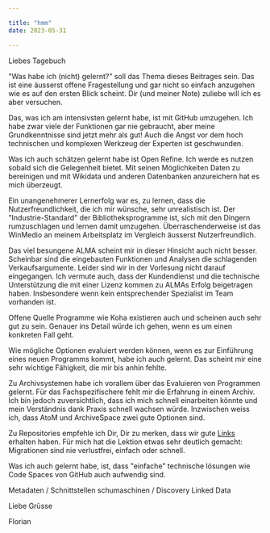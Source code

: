 ```yaml
---

title: "hmm"
date: 2023-05-31

---
```


Liebes Tagebuch

"Was habe ich (nicht) gelernt?" soll das Thema dieses Beitrages sein.
Das ist eine äusserst offene Fragestellung und gar nicht so einfach anzugehen wie es auf den ersten Blick scheint.
Dir (und meiner Note) zuliebe will ich es aber versuchen.

Das, was ich am intensivsten gelernt habe, ist mit GitHub umzugehen.
Ich habe zwar viele der Funktionen gar nie gebraucht, aber meine Grundkenntnisse sind jetzt mehr als gut!
Auch die Angst vor dem hoch technischen und komplexen Werkzeug der Experten ist geschwunden.

Was ich auch schätzen gelernt habe ist Open Refine.
Ich werde es nutzen sobald sich die Gelegenheit bietet.
Mit seinen Möglichkeiten Daten zu bereinigen und mit Wikidata und anderen Datenbanken anzureichern hat es mich überzeugt.

Ein unangenehmerer Lernerfolg war es, zu lernen, dass die Nutzerfreundlichkeit, die ich mir wünsche, sehr unrealistisch ist.
Der "Industrie-Standard" der Bibliotheksprogramme ist, sich mit den Dingern rumzuschlagen und lernen damit umzugehen.
Überraschenderweise ist das WinMedio an meinem Arbeitsplatz im Vergleich äusserst Nutzerfreundlich.

Das viel besungene ALMA scheint mir in dieser Hinsicht auch nicht besser. 
Scheinbar sind die eingebauten Funktionen und Analysen die schlagenden Verkaufsargumente.
Leider sind wir in der Vorlesung nicht darauf eingegangen.
Ich vermute auch, dass der Kundendienst und die technische Unterstützung die mit einer Lizenz kommen zu ALMAs Erfolg beigetragen haben.
Insbesondere wenn kein entsprechender Spezialist im Team vorhanden ist.

Offene Quelle Programme wie Koha existieren auch und scheinen auch sehr gut zu sein.
Genauer ins Detail würde ich gehen, wenn es um einen konkreten Fall geht. 

Wie mögliche Optionen evaluiert werden können, wenn es zur Einführung eines neuen Programms kommt, habe ich auch gelernt.
Das scheint mir eine sehr wichtige Fähigkeit, die mir bis anhin fehlte.

Zu Archivsystemen habe ich vorallem über das Evaluieren von Programmen gelernt. 
Für das Fachspezifischere fehlt mir die Erfahrung in einem Archiv.
Ich bin jedoch zuversichtlich, dass ich mich schnell einarbeiten könnte und mein Verständnis dank Praxis schnell wachsen würde.
Inzwischen weiss ich, dass AtoM und ArchiveSpace zwei gute Optionen sind.

Zu Repositories empfehle ich Dir, Dir zu merken, dass wir gute [Links](https://florian896.github.io/lerntagebuch-bain/2023/05/05/Repository.html) erhalten haben.
Für mich hat die Lektion etwas sehr deutlich gemacht:
Migrationen sind nie verlustfrei, einfach oder schnell.



Was ich auch gelernt habe, ist, dass "einfache" technische lösungen wie Code Spaces von GitHub auch aufwendig sind.

Metadaten / Schnittstellen
schumaschinen / Discovery
Linked Data



Liebe Grüsse

Florian
